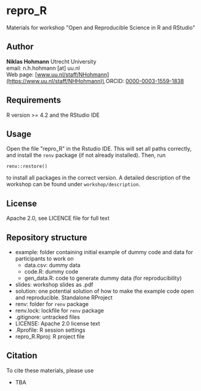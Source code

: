 # repro_R

Materials for workshop "Open and Reproducible Science in R and RStudio"

## Author

**Niklas Hohmann** Utrecht University\
email: n.h.hohmann [at] uu.nl\
Web page: [www.uu.nl/staff/NHohmann](https://www.uu.nl/staff/NHHohmann)\
ORCID: [0000-0003-1559-1838](https://orcid.org/0000-0003-1559-1838)

## Requirements

R version \>= 4.2 and the RStudio IDE

## Usage

Open the file "repro_R" in the Rstudio IDE. This will set all paths correctly, and install the `renv` package (if not already installed). Then, run

```{r}
renv::restore()
```

to install all packages in the correct version. A detailed description of the workshop can be found under `workshop/description`.

## License

Apache 2.0, see LICENCE file for full text

## Repository structure

-   example: folder containing initial example of dummy code and data for participants to work on
    -   data.csv: dummy data
    -   code.R: dummy code
    -   gen_data.R: code to generate dummy data (for reproducibility)
-   slides: workshop slides as .pdf
-   solution: one potential solution of how to make the example code open and reproducible. Standalone RProject
-   renv: folder for `renv` package
-   renv.lock: lockfile for `renv` package
-   .gitignore: untracked files
-   LICENSE: Apache 2.0 license text
-   .Rprofile: R session settings
-   repro_R.Rproj: R project file

## Citation

To cite these materials, please use

* TBA
